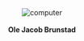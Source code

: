 <div align="center">
  <img alt="computer" src="https://i.gifer.com/origin/92/92fee742dc7a3b5ae117ca8ca4bc5c07_w200.gif"><br>
</div>
    </br>
<div align="center">
  <b> Ole Jacob Brunstad </b>
</div>
